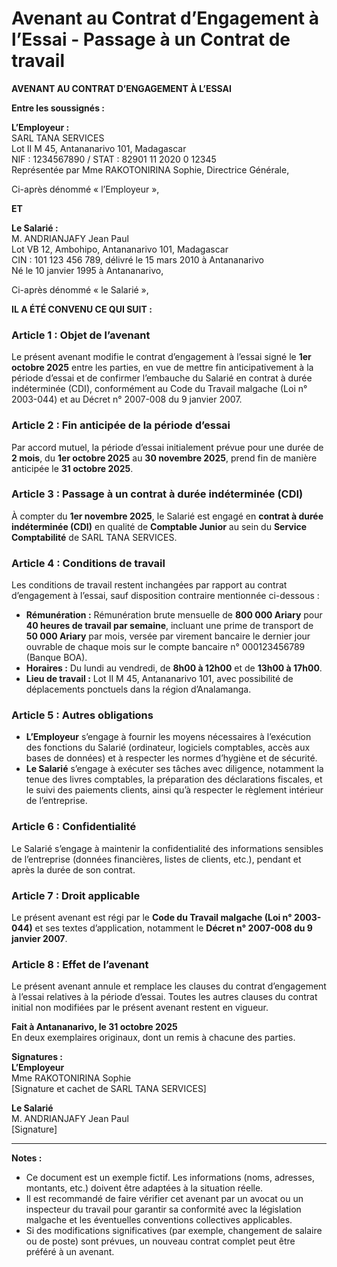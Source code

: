 # Avenant au Contrat d’Engagement à l’Essai - Passage à un Contrat de travail

**AVENANT AU CONTRAT D’ENGAGEMENT À L’ESSAI**

**Entre les soussignés :**

**L’Employeur :**  
SARL TANA SERVICES  
Lot II M 45, Antananarivo 101, Madagascar  
NIF : 1234567890 / STAT : 82901 11 2020 0 12345  
Représentée par Mme RAKOTONIRINA Sophie, Directrice Générale,  

Ci-après dénommé « l’Employeur »,

**ET**

**Le Salarié :**  
M. ANDRIANJAFY Jean Paul  
Lot VB 12, Ambohipo, Antananarivo 101, Madagascar  
CIN : 101 123 456 789, délivré le 15 mars 2010 à Antananarivo  
Né le 10 janvier 1995 à Antananarivo,  

Ci-après dénommé « le Salarié »,

**IL A ÉTÉ CONVENU CE QUI SUIT :**

### Article 1 : Objet de l’avenant

Le présent avenant modifie le contrat d’engagement à l’essai signé le **1er octobre 2025** entre les parties, en vue de mettre fin anticipativement à la période d’essai et de confirmer l’embauche du Salarié en contrat à durée indéterminée (CDI), conformément au Code du Travail malgache (Loi n° 2003-044) et au Décret n° 2007-008 du 9 janvier 2007.

### Article 2 : Fin anticipée de la période d’essai

Par accord mutuel, la période d’essai initialement prévue pour une durée de **2 mois**, du **1er octobre 2025** au **30 novembre 2025**, prend fin de manière anticipée le **31 octobre 2025**.  

### Article 3 : Passage à un contrat à durée indéterminée (CDI)

À compter du **1er novembre 2025**, le Salarié est engagé en **contrat à durée indéterminée (CDI)** en qualité de **Comptable Junior** au sein du **Service Comptabilité** de SARL TANA SERVICES.  

### Article 4 : Conditions de travail

Les conditions de travail restent inchangées par rapport au contrat d’engagement à l’essai, sauf disposition contraire mentionnée ci-dessous :  
- **Rémunération :** Rémunération brute mensuelle de **800 000 Ariary** pour **40 heures de travail par semaine**, incluant une prime de transport de **50 000 Ariary** par mois, versée par virement bancaire le dernier jour ouvrable de chaque mois sur le compte bancaire n° 000123456789 (Banque BOA).  
- **Horaires :** Du lundi au vendredi, de **8h00 à 12h00** et de **13h00 à 17h00**.  
- **Lieu de travail :** Lot II M 45, Antananarivo 101, avec possibilité de déplacements ponctuels dans la région d’Analamanga.  

### Article 5 : Autres obligations

- **L’Employeur** s’engage à fournir les moyens nécessaires à l’exécution des fonctions du Salarié (ordinateur, logiciels comptables, accès aux bases de données) et à respecter les normes d’hygiène et de sécurité.  
- **Le Salarié** s’engage à exécuter ses tâches avec diligence, notamment la tenue des livres comptables, la préparation des déclarations fiscales, et le suivi des paiements clients, ainsi qu’à respecter le règlement intérieur de l’entreprise.  

### Article 6 : Confidentialité

Le Salarié s’engage à maintenir la confidentialité des informations sensibles de l’entreprise (données financières, listes de clients, etc.), pendant et après la durée de son contrat.  

### Article 7 : Droit applicable

Le présent avenant est régi par le **Code du Travail malgache (Loi n° 2003-044)** et ses textes d’application, notamment le **Décret n° 2007-008 du 9 janvier 2007**.  

### Article 8 : Effet de l’avenant

Le présent avenant annule et remplace les clauses du contrat d’engagement à l’essai relatives à la période d’essai. Toutes les autres clauses du contrat initial non modifiées par le présent avenant restent en vigueur.  

**Fait à Antananarivo, le 31 octobre 2025**  
En deux exemplaires originaux, dont un remis à chacune des parties.  

**Signatures :**  
**L’Employeur**  
Mme RAKOTONIRINA Sophie  
\[Signature et cachet de SARL TANA SERVICES\]  

**Le Salarié**  
M. ANDRIANJAFY Jean Paul  
\[Signature\]  

---

**Notes :**  
- Ce document est un exemple fictif. Les informations (noms, adresses, montants, etc.) doivent être adaptées à la situation réelle.  
- Il est recommandé de faire vérifier cet avenant par un avocat ou un inspecteur du travail pour garantir sa conformité avec la législation malgache et les éventuelles conventions collectives applicables.  
- Si des modifications significatives (par exemple, changement de salaire ou de poste) sont prévues, un nouveau contrat complet peut être préféré à un avenant.